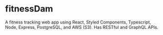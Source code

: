 # fitnessDam
A fitness tracking web app using React, Styled Components, Typescript, Node, Express, PostgreSQL, and AWS (S3). Has RESTful and GraphQL APIs.
